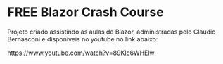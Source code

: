 # FREE Blazor Crash Course

Projeto criado assistindo as aulas de Blazor, administradas pelo Claudio Bernasconi e disponíveis no youtube no link abaixo:

https://www.youtube.com/watch?v=89Klc6WHElw
